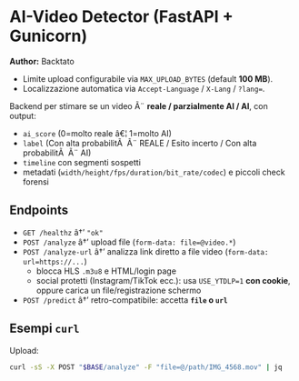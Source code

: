# AI-Video Detector (FastAPI + Gunicorn)
**Author:** Backtato

- Limite upload configurabile via `MAX_UPLOAD_BYTES` (default **100 MB**).
- Localizzazione automatica via `Accept-Language` / `X-Lang` / `?lang=`.

Backend per stimare se un video Ã¨ **reale / parzialmente AI / AI**, con output:
- `ai_score` (0=molto reale â€¦ 1=molto AI)
- `label` (Con alta probabilitÃ  Ã¨ REALE / Esito incerto / Con alta probabilitÃ  Ã¨ AI)
- `timeline` con segmenti sospetti
- metadati (`width/height/fps/duration/bit_rate/codec`) e piccoli check forensi

## Endpoints

- `GET /healthz` â†’ `"ok"`
- `POST /analyze` â†’ upload file (`form-data: file=@video.*`)
- `POST /analyze-url` â†’ analizza link diretto a file video (`form-data: url=https://...`)
  - blocca HLS `.m3u8` e HTML/login page
  - social protetti (Instagram/TikTok ecc.): usa `USE_YTDLP=1` **con cookie**, oppure carica un file/registrazione schermo
- `POST /predict` â†’ retro-compatibile: accetta **`file` o `url`**

## Esempi `curl`

Upload:
```bash
curl -sS -X POST "$BASE/analyze" -F "file=@/path/IMG_4568.mov" | jq